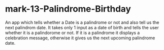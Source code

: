 # mark-13-Palindrome-Birthday


An app which tells whether a Date is a palindrome or not and also tell us the next palindrom date.
It takes only 1 input as a date of birth and tells the user whether it is a palindorome or not. 
If it is a palindrome it displays a celebration message, otherwise it gives us the next upcoming palindrome date.
